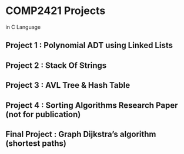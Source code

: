 # COMP2421 Projects
  in C Language
  ## Project 1 : Polynomial ADT using Linked Lists
  ## Project 2 : Stack Of Strings
  ## Project 3 : AVL Tree & Hash Table
  ## Project 4 :  Sorting Algorithms   Research Paper (not for publication) 
  ## Final Project : Graph Dijkstra’s algorithm (shortest paths)
